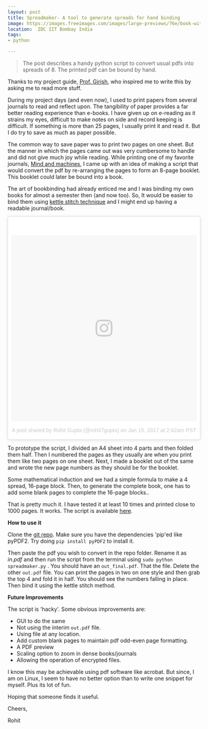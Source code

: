 ```yaml
---
layout: post
title: Spreadmaker- A tool to generate spreads for hand binding 
image: https://images.freeimages.com/images/large-previews/76e/book-with-white-pages-1507326.jpg
location:  IDC IIT Bombay India
tags:
- python

---
```


> The post describes a handy python script to convert usual pdfs into spreads of 8. The printed pdf can be bound by hand. 

Thanks to my project guide, [Prof. Girish](http://www.idc.iitb.ac.in/~girish/index_mr.html), who inspired me to write this by asking me to read more stuff.

During my project days (and even now), I used to print papers from several journals to read and reflect upon. The tangibility of paper provides a far better reading experience than e-books. I have given up on e-reading as it strains my eyes, difficult to make notes on side and record keeping is difficult. If something is more than 25 pages, I usually print it and read it. But I do try to save as much as paper possible.

The common way to save paper was to print two pages on one sheet. But the manner in which the pages came out was very cumbersome to handle and did not give much joy while reading. While printing one of my favorite journals, [Mind and machines](https://link.springer.com/journal/11023), I came up with an idea of making a script that would convert the pdf by re-arranging the pages to form an 8-page booklet. This booklet could later be bound into a book. 

The art of bookbinding had already enticed me and I was binding my own books for almost a semester then (and now too). So, It would be easier to bind them using [kettle stitch technique](https://www.youtube.com/watch?v=9O4kFTOEh6k&t=334s) and I might end up having a readable journal/book.
<blockquote class="instagram-media" data-instgrm-permalink="https://www.instagram.com/p/BPSDTUhlEm0/" data-instgrm-version="8" style=" background:#FFF; border:0; border-radius:3px; box-shadow:0 0 1px 0 rgba(0,0,0,0.5),0 1px 10px 0 rgba(0,0,0,0.15); margin: 1px; max-width:658px; padding:0; width:99.375%; width:-webkit-calc(100% - 2px); width:calc(100% - 2px);"><div style="padding:8px;"> <div style=" background:#F8F8F8; line-height:0; margin-top:40px; padding:50.0% 0; text-align:center; width:100%;"> <div style=" background:url(data:image/png;base64,iVBORw0KGgoAAAANSUhEUgAAACwAAAAsCAMAAAApWqozAAAABGdBTUEAALGPC/xhBQAAAAFzUkdCAK7OHOkAAAAMUExURczMzPf399fX1+bm5mzY9AMAAADiSURBVDjLvZXbEsMgCES5/P8/t9FuRVCRmU73JWlzosgSIIZURCjo/ad+EQJJB4Hv8BFt+IDpQoCx1wjOSBFhh2XssxEIYn3ulI/6MNReE07UIWJEv8UEOWDS88LY97kqyTliJKKtuYBbruAyVh5wOHiXmpi5we58Ek028czwyuQdLKPG1Bkb4NnM+VeAnfHqn1k4+GPT6uGQcvu2h2OVuIf/gWUFyy8OWEpdyZSa3aVCqpVoVvzZZ2VTnn2wU8qzVjDDetO90GSy9mVLqtgYSy231MxrY6I2gGqjrTY0L8fxCxfCBbhWrsYYAAAAAElFTkSuQmCC); display:block; height:44px; margin:0 auto -44px; position:relative; top:-22px; width:44px;"></div></div><p style=" color:#c9c8cd; font-family:Arial,sans-serif; font-size:14px; line-height:17px; margin-bottom:0; margin-top:8px; overflow:hidden; padding:8px 0 7px; text-align:center; text-overflow:ellipsis; white-space:nowrap;"><a href="https://www.instagram.com/p/BPSDTUhlEm0/" style=" color:#c9c8cd; font-family:Arial,sans-serif; font-size:14px; font-style:normal; font-weight:normal; line-height:17px; text-decoration:none;" target="_blank">A post shared by Rohit Gupta (@rohit7gupta)</a> on <time style=" font-family:Arial,sans-serif; font-size:14px; line-height:17px;" datetime="2017-01-15T10:42:20+00:00">Jan 15, 2017 at 2:42am PST</time></p></div></blockquote>
<script async defer src="//www.instagram.com/embed.js"></script>
    
To prototype the script, I divided an A4 sheet into 4 parts and then folded them half. Then I numbered the pages as they usually are when you print them like two pages on one sheet. Next, I made a booklet out of the same and wrote the new page numbers as they should be for the booklet. 

Some mathematical induction and we had a simple formula to make a 4 spread, 16-page block. Then, to generate the complete book, one has to add some blank pages to complete the 16-page blocks..

That is pretty much it. I have tested it at least 10 times and printed close to 1000 pages. It works. The script is available [here](https://github.com/IndianTinker/spreadmaker).

**How to use it**

Clone the [git repo](https://github.com/IndianTinker/spreadmaker). Make sure you have the dependencies 'pip'ed like pyPDF2. Try doing `pip install pyPDF2` to install it.

Then paste the pdf you wish to convert in the repo folder. Rename it as *in.pdf* and then run the script from the terminal using `sudo python spreadmaker.py` . You should have an `out_final.pdf`. That the file. Delete the other `out.pdf` file. You can print the pages in two on one style and then grab the top 4 and fold it in half. You should see the numbers falling in place. Then bind it using the kettle stitch method.


**Future Improvements**

The script is 'hacky'. Some obvious improvements are:

- GUI to do the same
- Not using the interim `out.pdf` file. 
- Using file at any location.
- Add custom blank pages to maintain pdf odd-even page formatting.
- A PDF preview
- Scaling option to zoom in dense books/journals
- Allowing the operation of encrypted files.

I know this may be achievable using pdf software like acrobat. But since, I am on Linux, I seem to have no better option than to write one snippet for myself. Plus its lot of fun. 

Hoping that someone finds it useful.


Cheers,

Rohit


      
